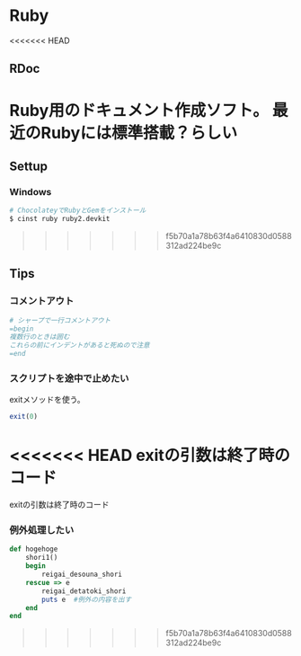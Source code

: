 # Ruby
<<<<<<< HEAD
## RDoc
Ruby用のドキュメント作成ソフト。
最近のRubyには標準搭載？らしい
=======
## Settup
### Windows
```bash
# ChocolateyでRubyとGemをインストール
$ cinst ruby ruby2.devkit
```

>>>>>>> f5b70a1a78b63f4a6410830d0588312ad224be9c

## Tips
### コメントアウト
```rb
# シャープで一行コメントアウト
=begin
複数行のときは囲む
これらの前にインデントがあると死ぬので注意
=end
```

### スクリプトを途中で止めたい
exitメソッドを使う。
```rb
exit(0)
```
<<<<<<< HEAD
exitの引数は終了時のコード
=======
exitの引数は終了時のコード

### 例外処理したい
```rb
def hogehoge
	shori1()
	begin
		reigai_desouna_shori
	rescue => e
		reigai_detatoki_shori
		puts e	#例外の内容を出す
	end
end
```
>>>>>>> f5b70a1a78b63f4a6410830d0588312ad224be9c
